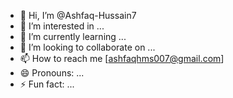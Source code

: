 - 👋 Hi, I’m @Ashfaq-Hussain7
- 👀 I’m interested in ...
- 🌱 I’m currently learning ...
- 💞️ I’m looking to collaborate on ...
- 📫 How to reach me [ashfaqhms007@gmail.com]
- 😄 Pronouns: ...
- ⚡ Fun fact: ...

<!---
Ashfaq-Hussain7/Ashfaq-Hussain7 is a ✨ special ✨ repository because its `README.md` (this file) appears on your GitHub profile.
You can click the Preview link to take a look at your changes.
--->
